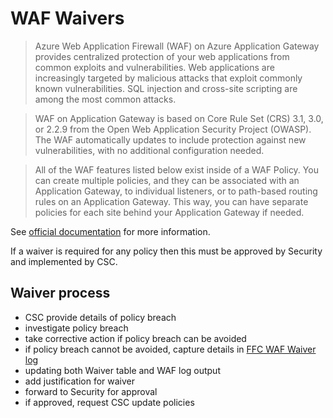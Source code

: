 # WAF Waivers
> Azure Web Application Firewall (WAF) on Azure Application Gateway provides centralized protection of your web applications from common exploits and vulnerabilities. Web applications are increasingly targeted by malicious attacks that exploit commonly known vulnerabilities. SQL injection and cross-site scripting are among the most common attacks.

> WAF on Application Gateway is based on Core Rule Set (CRS) 3.1, 3.0, or 2.2.9 from the Open Web Application Security Project (OWASP). The WAF automatically updates to include protection against new vulnerabilities, with no additional configuration needed.

> All of the WAF features listed below exist inside of a WAF Policy. You can create multiple policies, and they can be associated with an Application Gateway, to individual listeners, or to path-based routing rules on an Application Gateway. This way, you can have separate policies for each site behind your Application Gateway if needed.

See [official documentation](https://docs.microsoft.com/en-us/azure/web-application-firewall/ag/ag-overview) for more information.

If a waiver is required for any policy then this must be approved by Security and implemented by CSC.

## Waiver process
- CSC provide details of policy breach
- investigate policy breach
- take corrective action if policy breach can be avoided
- if policy breach cannot be avoided, capture details in [FFC WAF Waiver log](https://defra.sharepoint.com/:w:/s/pwa/Future%20Farming%20and%20Countryside%20Programme/EWW5fpKNiRtMk4DvLGr86bgB3pcVQJlLOqsHtH1t0eiZ-Q?e=geChTo)
- updating both Waiver table and WAF log output
- add justification for waiver
- forward to Security for approval
- if approved, request CSC update policies
